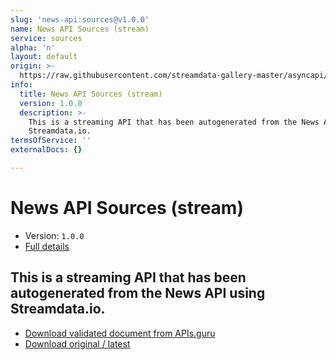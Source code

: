 ```yaml
---
slug: 'news-api:sources@v1.0.0'
name: News API Sources (stream)
service: sources
alpha: 'n'
layout: default
origin: >-
  https://raw.githubusercontent.com/streamdata-gallery-master/asyncapi/master/_listings/news-api/news-api-sources-stream-async.md
info:
  title: News API Sources (stream)
  version: 1.0.0
  description: >-
    This is a streaming API that has been autogenerated from the News API using
    Streamdata.io.
termsOfService: ''
externalDocs: {}

---
```

# News API Sources (stream)

* Version: `1.0.0`
* [Full details](../html/news-api:sources@v1.0.0.html)



## This is a streaming API that has been autogenerated from the News API using Streamdata.io.



* [Download validated document from APIs.guru](https://raw.githubusercontent.com/APIs-guru/asyncapi-directory/master/docs/APIs/news-api%3Asources%40v1.0.0.yaml)
* [Download original / latest](https://raw.githubusercontent.com/streamdata-gallery-master/asyncapi/master/_listings/news-api/news-api-sources-stream-async.md)

<script type="application/ld+json">
{
  "@context": "http://schema.org/",
  "@type": "WebAPI",
  "description": "This is a streaming API that has been autogenerated from the News API using Streamdata.io.",
  "documentation": "",

  "name": "News API Sources (stream)"
}
</script>
